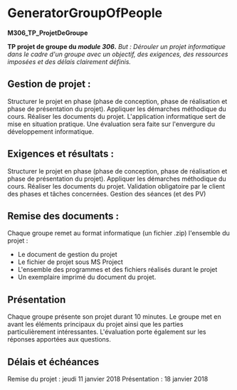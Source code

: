 # GeneratorGroupOfPeople
**M306_TP_ProjetDeGroupe**

**TP projet de groupe du _module 306_.**
*But : Dérouler un projet informatique dans le cadre d'un groupe avec un objectif, des exigences, des ressources imposées et des délais clairement définis.*


**Gestion de projet :**
-
Structurer le projet en phase (phase de conception, phase de réalisation et phase de présentation du projet).
Appliquer les démarches méthodique du cours.
Réaliser les documents du projet.
L'application informatique sert de mise en situation pratique. Une évaluation sera faite sur l'envergure du développement informatique.


**Exigences et résultats :**
-
Structurer le projet en phase (phase de conception, phase de réalisation et phase de présentation du projet).
Appliquer les démarches méthodique du cours.
Réaliser les documents du projet.
Validation obligatoire par le client des phases et tâches concernées.
Gestion des séances (et des PV)


**Remise des documents :**
-
Chaque groupe remet au format informatique (un fichier .zip) l'ensemble du projet :
- Le document de gestion du projet
- Le fichier de projet sous MS Project
- L'ensemble des programmes et des fichiers réalisés durant le projet
- Un exemplaire imprimé du document du projet.


**Présentation**
-
Chaque groupe présente son projet durant 10 minutes.
Le groupe met en avant les éléments principaux du projet ainsi que les parties particulièrement intéressantes.
L'évaluation porte également sur les réponses apportées aux questions.


**Délais et échéances**
-
Remise du projet : jeudi 11 janvier 2018
Présentation : 18 janvier 2018
